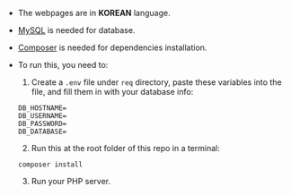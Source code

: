 - The webpages are in **KOREAN** language.

- [MySQL](https://www.mysql.com/) is needed for database.

- [Composer](https://getcomposer.org/) is needed for dependencies installation.

- To run this, you need to:

  1. Create a `.env` file under `req` directory, paste these variables into the file, and fill them in with your database info:

    ```
    DB_HOSTNAME=
    DB_USERNAME=
    DB_PASSWORD=
    DB_DATABASE=
    ```

  2. Run this at the root folder of this repo in a terminal:
    ```
    composer install
    ```

  3. Run your PHP server.